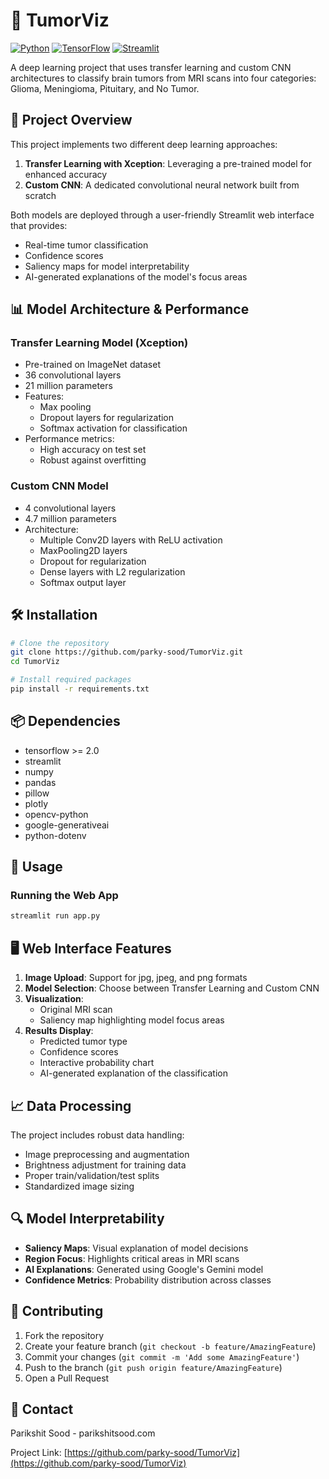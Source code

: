 # 🧠 TumorViz

[![Python](https://img.shields.io/badge/Python-3.7%2B-blue.svg)](https://www.python.org/)
[![TensorFlow](https://img.shields.io/badge/TensorFlow-2.0%2B-orange.svg)](https://www.tensorflow.org/)
[![Streamlit](https://img.shields.io/badge/Streamlit-1.0%2B-red.svg)](https://streamlit.io/)

A deep learning project that uses transfer learning and custom CNN architectures to classify brain tumors from MRI scans into four categories: Glioma, Meningioma, Pituitary, and No Tumor.

## 🎯 Project Overview

This project implements two different deep learning approaches:

1. **Transfer Learning with Xception**: Leveraging a pre-trained model for enhanced accuracy
2. **Custom CNN**: A dedicated convolutional neural network built from scratch

Both models are deployed through a user-friendly Streamlit web interface that provides:

- Real-time tumor classification
- Confidence scores
- Saliency maps for model interpretability
- AI-generated explanations of the model's focus areas

## 📊 Model Architecture & Performance

### Transfer Learning Model (Xception)

- Pre-trained on ImageNet dataset
- 36 convolutional layers
- 21 million parameters
- Features:
  - Max pooling
  - Dropout layers for regularization
  - Softmax activation for classification
- Performance metrics:
  - High accuracy on test set
  - Robust against overfitting

### Custom CNN Model

- 4 convolutional layers
- 4.7 million parameters
- Architecture:
  - Multiple Conv2D layers with ReLU activation
  - MaxPooling2D layers
  - Dropout for regularization
  - Dense layers with L2 regularization
  - Softmax output layer

## 🛠️ Installation

```bash
# Clone the repository
git clone https://github.com/parky-sood/TumorViz.git
cd TumorViz

# Install required packages
pip install -r requirements.txt
```

## 📦 Dependencies

- tensorflow >= 2.0
- streamlit
- numpy
- pandas
- pillow
- plotly
- opencv-python
- google-generativeai
- python-dotenv

## 🚀 Usage

### Running the Web App

```bash
streamlit run app.py
```

## 🖥️ Web Interface Features

1. **Image Upload**: Support for jpg, jpeg, and png formats
2. **Model Selection**: Choose between Transfer Learning and Custom CNN
3. **Visualization**:
   - Original MRI scan
   - Saliency map highlighting model focus areas
4. **Results Display**:
   - Predicted tumor type
   - Confidence scores
   - Interactive probability chart
   - AI-generated explanation of the classification

## 📈 Data Processing

The project includes robust data handling:

- Image preprocessing and augmentation
- Brightness adjustment for training data
- Proper train/validation/test splits
- Standardized image sizing

## 🔍 Model Interpretability

- **Saliency Maps**: Visual explanation of model decisions
- **Region Focus**: Highlights critical areas in MRI scans
- **AI Explanations**: Generated using Google's Gemini model
- **Confidence Metrics**: Probability distribution across classes

## 👥 Contributing

1. Fork the repository
2. Create your feature branch (`git checkout -b feature/AmazingFeature`)
3. Commit your changes (`git commit -m 'Add some AmazingFeature'`)
4. Push to the branch (`git push origin feature/AmazingFeature`)
5. Open a Pull Request

## 📧 Contact

Parikshit Sood - parikshitsood.com

Project Link: [https://github.com/parky-sood/TumorViz](https://github.com/parky-sood/TumorViz)
